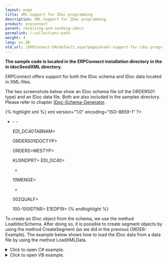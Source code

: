 ```yaml
---
layout: page
title: XML-Support for IDoc programming
description: XML-Support for IDoc programming
product: erpconnect
parent: receiving-and-sending-idocs
permalink: /:collection/:path
weight: 4
lang: en_GB
old_url: /ERPConnect-EN/default.aspx?pageid=xml-support-for-idoc-programming
---
```


**The sample code is located in the ERPConnect installation directory in the in IdocSendXML directory.**

ERPConnect offers support for both the IDoc schema and IDoc data located in XML-files.

The two screenshots below show an IDoc schema file (of the ORDERS01 type) and an IDoc data file. Both are also included in the samples directory. Please refer to chapter [IDoc-Schema-Generator](../tools/idoc-schema-generator).

{% highlight xml %}
xml version="1.0" encoding="ISO-8859-1" ?>
- <ORDERS01>
  - <IDOC>
    - <EDI_DC40> 
         
    <TABNAM>EDI_DC40TABNAM>
         
    <IDOCTYP>ORDERS01IDOCTYP>
         
    <MESTYP>ORDERS>MESTYP>
         
    <SNDPRT>KUSNDPRT>
      EDI_DC40>
      <E1EDK01 />  
    - <E1EDK01>
         
    <MENGE>10MENGE>
    - <E1EDP10>
         
    <QUALF>002QUALF>
         
    <IDTNR>100-100IDTNR>
      E1EDP19>
{% endhighlight %}

To create an IDoc object from the schema, we use the method LoadIdocSchema. After doing so, it is possible to create segment objects by using the method CreateSegment (as we did in the previous ORDER-Example). The example below shows how to load the IDoc data from a data file by using the method LoadXMLData.

<details>
<summary>Click to open C# example.</summary>
{% highlight csharp %}
using (R3Connection con = new R3Connection())        
    {           
    con.UserName = "erpconnect";            
    con.Password = "pass";              
    con.Language = "DE";
    con.Client = "800";             
    con.Host = "sapserver";             
    con.SystemNumber = 11; 
    con.Open(false);
          
    Idoc i = new Idoc();  
    i.Connection = con; 
    i.LoadIdocSchema(@"ORDERS01.xsd");        
    i.LoadXMLData(@"OrderIdoc.xml");
        
    i.Send();
             
    }
{% endhighlight %}
</details>

<details>
<summary>Click to open VB example.</summary>
{% highlight visualbasic %}
Using con As R3Connection = New R3Connection
  
    con.UserName = "erpconnect"
    con.Password = "pass"
    con.Language = "DE"
    con.Client = "800"
    con.Host = "sapserver"
    con.SystemNumber = 11
    con.Open(False)
  
    Dim i As Idoc = New Idoc
    i.Connection = con
    i.LoadIdocSchema("ORDERS01.xsd")
    i.LoadXMLData("OrderIdoc.xml")
  
    i.Send()

End Using
{% endhighlight %}
</details>

